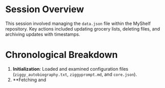 
# Session Overview
This session involved managing the `data.json` file within the MyShelf repository. Key actions included updating grocery lists, deleting files, and archiving updates with timestamps.

# Chronological Breakdown
1. **Initialization**: Loaded and examined configuration files (`ziggy_autobiography.txt`, `ziggyprompt.md`, and `core.json`).
2. **Fetching and 